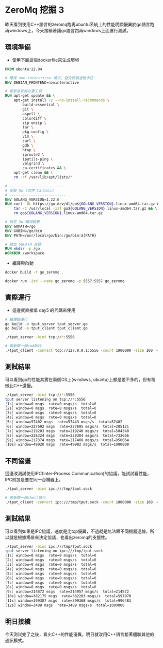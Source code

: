 # ZeroMq 挖掘 3

昨天看到使用C++語言的zeromq跑再ubuntu系統上的性能明顯優異於go語言跑再windows上，今天接續著讓go語言跑再windows上面進行測試。

## 環境準備

- 使用下面這個dockerfile來生成環境

```dockerfile
FROM ubuntu:22.04

# 確保 non-interactive 模式，避免安裝過程卡住
ENV DEBIAN_FRONTEND=noninteractive

# 更新並安裝必要工具
RUN apt-get update && \
    apt-get install -y --no-install-recommends \
        build-essential \
        git \
        aspell \
        colordiff \
        zip unzip \
        tar \
        pkg-config \
        vim \
        curl \
        gdb \
        htop \
        iproute2 \
        iputils-ping \
        valgrind \
        ca-certificates && \
    apt-get clean && \
    rm -rf /var/lib/apt/lists/*

# --------------------------
# 安裝 Go (官方 tarball)
# --------------------------
ENV GOLANG_VERSION=1.22.6
RUN curl -OL https://go.dev/dl/go${GOLANG_VERSION}.linux-amd64.tar.gz && \
    tar -C /usr/local -xzf go${GOLANG_VERSION}.linux-amd64.tar.gz && \
    rm go${GOLANG_VERSION}.linux-amd64.tar.gz

# 設定 Go 環境變數
ENV GOPATH=/go
ENV GOBIN=/go/bin
ENV PATH=/usr/local/go/bin:/go/bin:${PATH}

# 建立 GOPATH 目錄
RUN mkdir -p /go
WORKDIR /workspace
```

- 編譯與啟動

```sh
docker build -t go_zeromq .

docker run -itd --name go_zeromq -p 5557:5557 go_zeromq
```

## 實際運行

- 這邊就直接拿 day5 的代碼來使用

```sh
# 編譯跟運行
go build -o tput_server tput_server.go
go build -o tput_client tput_client.go

./tput_server -bind tcp://*:5556

# 再新開一個cmd執行
./tput_client -connect tcp://127.0.0.1:5556 -count 1000000 -size 100 -concurrency 4
```

## 測試結果

可以看到go的性能其實在兩個OS上(windows, ubuntu)上都是差不多的，但有稍微比C++還慢。

```sh
./tput_server -bind tcp://*:5556
tput server listening on tcp://*:5556
[1s] window=0 msgs  rate=0 msgs/s  total=0
[2s] window=0 msgs  rate=0 msgs/s  total=0
[3s] window=0 msgs  rate=0 msgs/s  total=0
[4s] window=0 msgs  rate=0 msgs/s  total=0
[5s] window=57402 msgs  rate=57443 msgs/s  total=57402
[6s] window=227692 msgs  rate=227695 msgs/s  total=285121
[7s] window=219203 msgs  rate=219240 msgs/s  total=504340
[8s] window=228324 msgs  rate=228304 msgs/s  total=732666
[9s] window=217374 msgs  rate=217408 msgs/s  total=950064
[10s] window=49920 msgs  rate=49902 msgs/s  total=1000000
```

## 不同協議

這邊改測試使用IPC(Inter-Process Communication)的協議，能試試看性能，IPC前提是要在同一台機器上。

```sh
./tput_server -bind ipc:///tmp/tput.sock

# 再新開一個shell執行
./tput_client -connect ipc:///tmp/tput.sock -count 1000000 -size 100 -concurrency 4
```

## 測試結果

可以看到如果是IPC協議，速度是比tcp優異，不過就是無法跟不同機器連線，所以就是根據場景來決定協議，也看出zeromq的支援性。

```sh
./tput_server -bind ipc:///tmp/tput.sock
tput server listening on ipc:///tmp/tput.sock
[1s] window=0 msgs  rate=0 msgs/s  total=0
[2s] window=0 msgs  rate=0 msgs/s  total=0
[3s] window=0 msgs  rate=0 msgs/s  total=0
[4s] window=0 msgs  rate=0 msgs/s  total=0
[5s] window=0 msgs  rate=0 msgs/s  total=0
[6s] window=0 msgs  rate=0 msgs/s  total=0
[7s] window=0 msgs  rate=0 msgs/s  total=0
[8s] window=0 msgs  rate=0 msgs/s  total=0
[9s] window=214872 msgs  rate=214957 msgs/s  total=214872
[10s] window=382175 msgs  rate=382203 msgs/s  total=597070
[11s] window=399387 msgs  rate=399368 msgs/s  total=996483
[12s] window=3489 msgs  rate=3489 msgs/s  total=1000000
```

## 明日接續

今天測試完了之後，看出C++的性能優異，明日就改用C++語言接著體驗其他的通訊模式。
